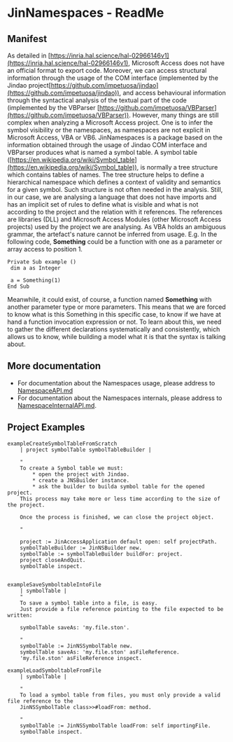 # JinNamespaces - ReadMe
## Manifest
As detailed in [https://inria.hal.science/hal-02966146v1](https://inria.hal.science/hal-02966146v1), 
Microsoft Access does not have an official format to export code. 
Moreover, we can access structural information through the usage of the COM interface (implemented by the Jindao project[https://github.com/impetuosa/jindao](https://github.com/impetuosa/jindao)), and access behavioural information through the syntactical analysis of the textual part of the code (implemented by the VBParser [https://github.com/impetuosa/VBParser](https://github.com/impetuosa/VBParser)).
However, many things are still complex when analyzing a Microsoft Access project. 
One is to infer the symbol visibility or the namespaces, as namespaces are not explicit in Microsoft Access, VBA or VB6.
JinNamespaces is a package based on the information obtained through the usage of Jindao COM interface and VBParser produces what is named a symbol table.
A symbol table ([https://en.wikipedia.org/wiki/Symbol_table](https://en.wikipedia.org/wiki/Symbol_table)), is normally a tree structure which contains tables of names. 
The tree structure helps to define a hierarchical namespace which defines a context of validity and semantics for a given symbol. 
Such structure is not often needed in the analysis. Still, in our case, we are analysing a language that does not have imports and has an implicit set of rules to define what is visible and what is not according to the project and the relation with it references. 
The references are libraries (DLL) and Microsoft Access Modules (other Microsoft Access projects) used by the project we are analysing. 
As VBA holds an ambiguous grammar, the artefact's nature cannot be inferred from usage. E.g. In the following code, **Something** could be a function with one as a parameter or array access to position 1. 
```
Private Sub example () 
 dim a as Integer 
 
 a = Something(1)
End Sub
```
Meanwhile, it could exist, of course, a function named **Something** with another parameter type or more parameters. 
This means that we are forced to know what is this Something in this specific case, to know if we have at hand a function invocation expression or not. 
To learn about this, we need to gather the different declarations systematically and consistently, which allows us to know, while building a model what it is that the syntax is talking about. 


## More documentation
* For documentation about the Namespaces usage, please address to [NamespaceAPI.md](NamespaceAPI.md)
* For documentation about the Namespaces internals, please address to [NamespaceInternalAPI.md](NamespaceInternalAPI.md).





## Project Examples
```smalltalk
exampleCreateSymbolTableFromScratch
	| project symbolTable symbolTableBuilder |
	
	" 
	To create a Symbol table we must:
		* open the project with Jindao. 
		* create a JNSBuilder instance. 
		* ask the builder to builda symbol table for the opened project.
	This process may take more or less time according to the size of the project. 
	
	Once the process is finished, we can close the project object. 
		
	"
	
	project := JinAccessApplication default open: self projectPath.
	symbolTableBuilder := JinNSBuilder new.
	symbolTable := symbolTableBuilder buildFor: project.
	project closeAndQuit.
	symbolTable inspect. 
	
```
```smalltalk
exampleSaveSymboltableIntoFile
	| symbolTable |
	" 
	To save a symbol table into a file, is easy. 
	Just provide a file reference pointing to the file expected to be written: 
	
	symbolTable saveAs: 'my.file.ston'.
		
	"
	symbolTable := JinNSSymbolTable new.
	symbolTable saveAs: 'my.file.ston' asFileReference.
	'my.file.ston' asFileReference inspect.
```
```smalltalk
exampleLoadSymboltableFromFile
	| symbolTable |
	
	" 
	To load a symbol table from files, you must only provide a valid file reference to the 
	JinNSSymbolTable class>>#loadFrom: method. 
		
	"
	symbolTable := JinNSSymbolTable loadFrom: self importingFile.
	symbolTable inspect. 
	
```



